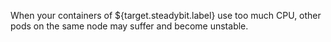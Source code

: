 When your containers of ${target.steadybit.label} use too much CPU, other pods on the same node may suffer and become unstable.
